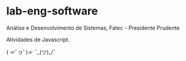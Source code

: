 # lab-eng-software
Análise e Desenvolvimento de Sistemas, Fatec - Presidente Prudente

Atividades de Javascript.


( ☞ﾟヮﾟ)☞    ¯\_(ツ)_/¯
